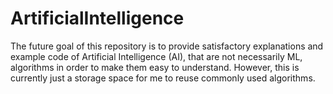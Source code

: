 # ArtificialIntelligence
The future goal of this repository is to provide satisfactory explanations and example code of Artificial Intelligence (AI), that are not necessarily ML, algorithms in order to make them easy to understand. However, this is currently just a storage space for me to reuse commonly used algorithms.
